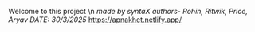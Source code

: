 Welcome to this project \n
*made by syntaX*
*authors- Rohin, Ritwik, Price, Aryav*
*DATE: 30/3/2025*
https://apnakhet.netlify.app/
